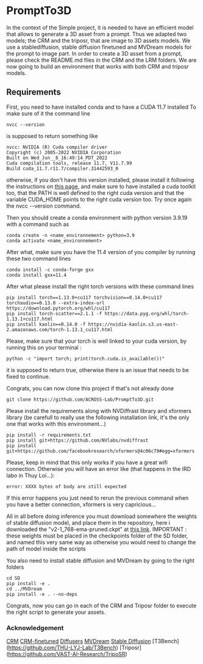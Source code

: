 # PromptTo3D
In the context of the Simple project, it is needed to have an efficient model that allows to generate a 3D asset from a prompt.
Thus we adapted two models; the CRM and the triposr, that are image to 3D assets models. We use a stablediffusion, stable diffusion finetuned and MVDream models for the prompt to image part. In order to create a 3D asset from a prompt, please check the README.md files in the CRM and the LRM folders. We are now going to build an environment that works with both CRM and triposr models. 


## Requirements

First, you need to have installed conda and to have a CUDA 11.7 installed
To make sure of it the command line 
```
nvcc --version
```
is supposed to return something like 
```
nvcc: NVIDIA (R) Cuda compiler driver
Copyright (c) 2005-2022 NVIDIA Corporation
Built on Wed_Jun__8_16:49:14_PDT_2022
Cuda compilation tools, release 11.7, V11.7.99
Build cuda_11.7.r11.7/compiler.31442593_0
```
otherwise, if you don't have this version installed, please install it following the instructions on [this page](https://developer.nvidia.com/cuda-11-7-0-download-archive), and make sure to have installed a cuda toolkit too, that the PATH is well defined to the right cuda version and that the variable CUDA_HOME points to the right cuda version too. Try once again the nvcc --version command.

Then you should create a conda environment with python version 3.9.19 with a command such as
```
conda create -n <name_environnement> python=3.9
conda activate <name_environnement>
```
After what, make sure you have the 11.4 version of you compiler by running these two command lines 
```
conda install -c conda-forge gxx
conda install gxx=11.4
```
 
After what please install the right torch versions with these command lines 
 
```
pip install torch==1.13.0+cu117 torchvision==0.14.0+cu117 torchaudio==0.13.0 --extra-index-url https://download.pytorch.org/whl/cu117
pip install torch-scatter==2.1.1 -f https://data.pyg.org/whl/torch-1.13.1+cu117.html
pip install kaolin==0.14.0 -f https://nvidia-kaolin.s3.us-east-2.amazonaws.com/torch-1.13.1_cu117.html
```
Please, make sure that your torch is well linked to your cuda version, by running this on your terminal :
```
python -c "import torch; print(torch.cuda.is_available())"
```
it is supposed to return true, otherwise there is an issue that needs to be fixed to continue.


Congrats, you can now clone this project if that's not already done
```
git clone https://github.com/ACROSS-Lab/PromptTo3D.git
```
Please install the requirements along with NVDiffrast library and xformers library (be carefull to really use the following installation link, it's the only one that works with this environment...)
```
pip install -r requirements.txt
pip install git+https://github.com/NVlabs/nvdiffrast
pip install git+https://github.com/facebookresearch/xformers@4c06c79#egg=xformers
``` 
Please, keep in mind that this only works if you have a great wifi connection. Otherwise you will have an error like (that happens in the IRD labo in Thuy Loi...):
```
error: XXXX bytes of body are still expected
```
If this error happens you just need to rerun the previous command when you have a better connection, xformers is very capricious...

All in all before doing inference you must download somewhere the weights of stable diffusion model, and place them in the repository, here i downloaded the "v2-1_768-ema-pruned.ckpt" at [this link](https://huggingface.co/stabilityai/stable-diffusion-2-1/blob/main/v2-1_768-ema-pruned.ckpt). 
IMPORTANT : these weights must be placed in the checkpoints folder of the SD folder, and named this very same way as otherwise you would need to change the path of model inside the scripts

You also need to install stable diffusion and MVDream by going to the right folders 
```
cd SD
pip install -e .
cd ../MVDream
pip install -e . --no-deps
```
Congrats, now you can go in each of the CRM and Triposr folder to execute the right script to generate your assets.

### Acknowledgement
 [CRM](https://github.com/thu-ml/CRM) [CRM-finetuned](https://github.com/SanketDhuri/crm_3d_training) 
 [Diffusers](https://github.com/huggingface/diffusers) [MVDream](https://github.com/bytedance/MVDream)
 [Stable Diffusion](https://github.com/CompVis/stable-diffusion) [T3Bench] (https://github.com/THU-LYJ-Lab/T3Bench)
 [Triposr] (https://github.com/VAST-AI-Research/TripoSR) 
